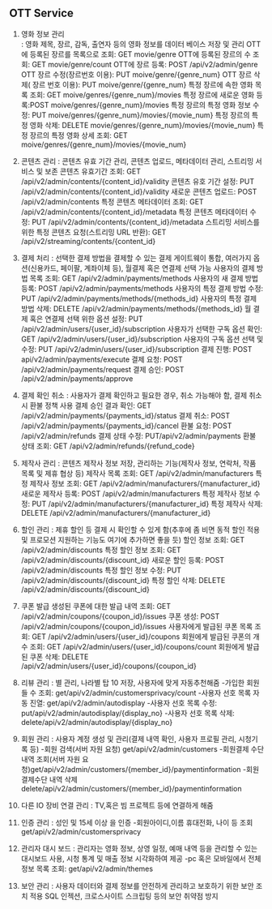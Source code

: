 ## OTT Service

1. 영화 정보 관리  
: 영화 제목, 장르, 감독, 출연자 등의 영화 정보를 데이터 베이스 저장 및 관리
OTT에 등록된 장르를 목록으로 조회: GET movie/genre
OTT에 등록된 장르의 수 조회: GET movie/genre/count
OTT에 장르 등록: POST /api/v2/admin/genre
OTT 장르 수정(장르번호 이용): PUT moive/genre/{genre_num}
OTT 장르 삭제( 장르 번호 이용): PUT moive/genre/{genre_num}
특정 장르에 속한 영화 목록 조회: GET moive/genres/{genre_num}/movies
특정 장르에 새로운 영화 등록:POST moive/genres/{genre_num}/movies
특정 장르의 특정 영화 정보 수정: PUT moive/genres/{genre_num}/movies/{movie_num}
특정 장르의 특정 영화 삭제: DELETE movie/genres/{genre_num}/movies/{movie_num}
특정 장르의 특정 영화 상세 조회: GET moive/genres/{genre_num}/movies/{movie_num}

2. 콘텐츠 관리
: 콘텐츠 유효 기간 관리, 콘텐츠 업로드, 메타데이터 관리, 스트리밍 서비스 및 보존
콘텐츠 유효기간 조회: GET /api/v2/admin/contents/{content_id}/validity
콘텐츠 유호 기간 설정: PUT /api/v2/admin/contents/{content_id}/validity
새로운 콘텐츠 업로드: POST /api/v2/admin/contents
특정 콘텐츠 메타데이터 조회: GET /api/v2/admin/contents/{content_id}/metadata
특정 콘텐츠 메타데이터 수정: PUT /api/v2/admin/contents/{content_id}/metadata
스트리밍 서비스를 위한 특정 콘텐츠 요청(스트리밍 URL 반환): GET /api/v2/streaming/contents/{content_id}

3. 결제 처리
: 선택한 결제 방법을 결제할 수 있는 결제 게이트웨이 통합, 여러가지 옵션(신용카드, 페이팔, 계좌이체 등), 월결제 혹은 연결제 선택 가능
사용자의 결제 방법 목록 조회: GET /api/v2/admin/payments/methods
사용자의 새 결제 방법 등록: POST /api/v2/admin/payments/methods
사용자의 특정 결제 방법 수정: PUT  /api/v2/admin/payments/methods/{methods_id}
사용자의 특정 결제 방법 삭제: DELETE /api/v2/admin/payments/methods/{methods_id}
월 결제 혹은 연결제 선택 위한 옵션 설정: PUT /api/v2/admin/users/{user_id}/subscription
사용자가 선택한 구독 옵션 확인: GET /api/v2/admin/users/{user_id}/subscription
사용자의 구독 옵션 선택 및 수정: PUT /api/v2/admin/users/{user_id}/subscription
결제 진행: POST api/v2/admin/payments/execute
결제 요청: POST /api/v2/admin/payments/request
결제 승인: POST /api/v2/admin/payments/approve

4. 결제 확인 취소
: 사용자가 결제 확인하고 필요한 경우, 취소 가능해야 함, 결제 취소시 환불 정책 사용
결제 승인 결과 확인: GET /api/v2/admin/payments/{payments_id}/status
결제 취소: POST /api/v2/admin/payments/{payments_id}/cancel
환불 요청: POST /api/v2/admin/refunds
결제 상태 수정: PUT/api/v2/admin/payments
환불 상태 조회: GET /api/v2/admin/refunds/{refund_code}

5. 제작사 관리
: 콘텐츠 제작사 정보 저장, 관리하는 기능(제작사 정보, 연락처, 작품 목록 및 제휴 협상 등)
제작사 목록 조회: GET /api/v2/admin/manufacturers
특정 제작사 정보 조회: GET /api/v2/admin/manufacturers/{manufacturer_id}
새로운 제작사 등록: POST /api/v2/admin/manufacturers
특정 제작사 정보 수정: PUT /api/v2/admin/manufacturers/{manufacturer_id}
특정 제작사 삭제: DELETE /api/v2/admin/manufacturers/{manufacturer_id}

6. 할인 관리
: 제휴 할인 등 결제 시 확인할 수 있게 함(추후에 좀 비면 동적 할인 적용 및 프로모션 지원하는 기능도 여기에 추가하면 좋을 듯) 
할인 정보 조회: GET /api/v2/admin/discounts
특정 할인 정보 조회: GET /api/v2/admin/discounts/{discount_id}
새로운 할인 등록: POST /api/v2/admin/discounts
특정 할인 정보 수정: PUT /api/v2/admin/discounts/{discount_id}
특정 할인 삭제: DELETE /api/v2/admin/discounts/{discount_id}

7. 쿠폰 발급
생성된 쿠폰에 대한 발급 내역 조회: GET /api/v2/admin/coupons/{coupon_id}/issues
쿠폰 생성: POST /api/v2/admin/coupons/{coupon_id}/issues
사용자에게 발급된 쿠폰 목록 조회: GET /api/v2/admin/users/{user_id}/coupons
회원에게 발급된 쿠폰의 개수 조회: GET /api/v2/admin/users/{user_id}/coupons/count
회원에게 발급된 쿠폰 삭제: DELETE /api/v2/admin/users/{user_id}/coupons/{coupon_id}

7. 리뷰 관리
: 별 관리, 나라별 탑 10 저장, 사용자에 맞게 자동추천해줌
-가입한 회원들 수 조회: get/api/v2/admin/customersprivacy/count
-사용자 선호 목록 자동 진열: get/api/v2/admin/autodisplay
-사용자 선호 목록 수정: put/api/v2/admin/autodisplay/{display_no}
-사용자 선호 목록 삭제: delete/api/v2/admin/autodisplay/{display_no}

8. 회원 관리
: 사용자 계정 생성 및 관리(결제 내역 확인, 사용자 프로필 관리, 시청기록 등)
-회원 검색(서버 자원 요청) get/api/v2/admin/customers
-회원결제 수단 내역 조회(서버 자원 요청)get/api/v2/admin/customers/{member_id}/paymentinformation
-회원 결제수단 내역 삭제 delete/api/v2/admin/customers/{member_id}/paymentinformation

9. 다른 IO 장비 연결 관리
: TV,혹은 빔 프로젝트 등에 연결하게 해줌

10. 인증 관리
: 성인 및 15세 이상 을 인증
-회원아이디,이름 휴대전화, 나이 등 조회 get/api/v2/admin/customersprivacy

11. 관리자 대시 보드
: 관리자는 영화 정보, 상영 일정, 예매 내역 등을 관리할 수 있는 대시보드 사용, 시청 
통계 및 매출 정보 시각화하여 제공
-pc 혹은 모바일에서 전체 정보 목록 조회: get/api/v2/admin/themes


12. 보안 관리
: 사용자 데이터와 결제 정보를 안전하게 관리하고 보호하기 위한 보안 조치 적용 SQL 인젝션, 크로스사이트 스크립팅 등의 보안 취약점 방지
